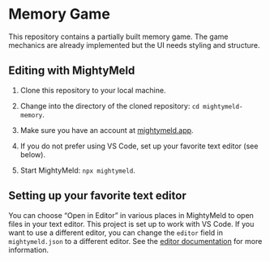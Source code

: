 # Memory Game

This repository contains a partially built memory game. The game mechanics are already implemented but the UI needs styling and structure.

## Editing with MightyMeld

1. Clone this repository to your local machine.

2. Change into the directory of the cloned repository: `cd mightymeld-memory`.

3. Make sure you have an account at [mightymeld.app](https://mightymeld.app).

4. If you do not prefer using VS Code, set up your favorite text editor (see below).

5. Start MightyMeld: `npx mightymeld`.

## Setting up your favorite text editor

You can choose “Open in Editor” in various places in MightyMeld to open files in your text editor. This project is set up to work with VS Code. If you want to use a different editor, you can change the `editor` field in `mightymeld.json` to a different editor. See the [editor documentation](https://docs.mightymeld.com/docs/setup/reference/configuration#editor) for more information.
